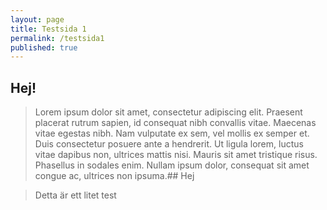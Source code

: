 ```yaml
---
layout: page
title: Testsida 1
permalink: /testsida1
published: true
---
```




## Hej!
> Lorem ipsum dolor sit amet, consectetur adipiscing elit. Praesent placerat rutrum sapien, id consequat nibh convallis vitae. Maecenas vitae egestas nibh. Nam vulputate ex sem, vel mollis ex semper et. Duis consectetur posuere ante a hendrerit. Ut ligula lorem, luctus vitae dapibus non, ultrices mattis nisi. Mauris sit amet tristique risus. Phasellus in sodales enim. Nullam ipsum dolor, consequat sit amet congue ac, ultrices non ipsuma.## Hej



> Detta är ett litet test
